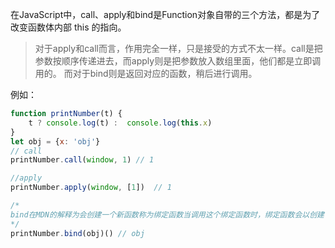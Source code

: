 在JavaScript中，call、apply和bind是Function对象自带的三个方法，都是为了改变函数体内部 this 的指向。

> 对于apply和call而言，作用完全一样，只是接受的方式不太一样。call是把参数按顺序传递进去，而apply则是把参数放入数组里面，他们都是立即调用的。
而对于bind则是返回对应的函数，稍后进行调用。

例如：
```js
function printNumber(t) {
    t ? console.log(t) :  console.log(this.x)
}
let obj = {x: 'obj'}
// call
printNumber.call(window, 1) // 1

//apply
printNumber.apply(window, [1])  // 1

/*
bind在MDN的解释为会创建一个新函数称为绑定函数当调用这个绑定函数时，绑定函数会以创建它时，传入bind()方法的第一个参数作为this传入bind()方法的第二个以及以后的参数加上绑定函数运行时本身的参数作为原函数的参数来调用原函数
*/
printNumber.bind(obj)() // obj
```